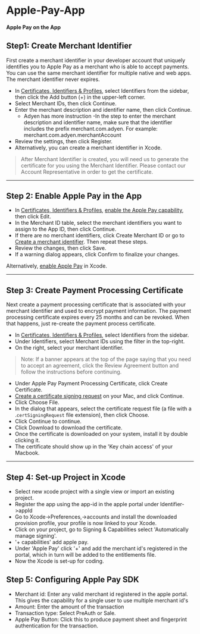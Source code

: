 # Apple-Pay-App

#### Apple Pay on the App



## Step1: Create Merchant Identifier

First create a merchant identifier in your developer account that uniquely identifies you to Apple Pay as a merchant who is able to accept payments. You can use the same merchant identifier for multiple native and web apps. The merchant identifier never expires.

- In [Certificates, Identifiers & Profiles](https://developer.apple.com/account/resources), select Identifiers from the sidebar, then click the Add button (+) in the upper-left corner.
- Select Merchant IDs, then click Continue.
- Enter the merchant description and identifier name, then click Continue.
  - Adyen has more instruction
    -In the step to enter the merchant description and identifier name, make sure that the identifier includes the prefix merchant.com.adyen. For example: merchant.com.adyen.merchantAccount
- Review the settings, then click Register.
- Alternatively, you can create a merchant identifier in Xcode.

<!-- theme: warning -->
>
> After Merchant Identifier is created, you will need us to generate the certificate for you using the Merchant Identifier. Please contact our Account Representative in order to get the certificate.

---


## Step 2:  Enable Apple Pay in the App

- In [Certificates, Identifiers & Profiles](https://developer.apple.com/account/resources), [enable the Apple Pay capability](https://help.apple.com/developer-account/#/dev4cb6dfbdb?sub=dev1d9758eca), then click Edit.
- In the Merchant ID table, select the merchant identifiers you want to assign to the App ID, then click Continue.
- If there are no merchant identifiers, click Create Merchant ID or go to [Create a merchant identifier](https://help.apple.com/developer-account/#/devb2e62b839?sub=dev103e030bb). Then repeat these steps.
- Review the changes, then click Save.
- If a warning dialog appears, click Confirm to finalize your changes.

Alternatively, [enable Apple Pay](https://help.apple.com/xcode/mac/current/#/deva43983eb7) in Xcode.

---

## Step 3: Create Payment Processing Certificate

Next create a payment processing certificate that is associated with your merchant identifier and used to encrypt payment information. The payment processing certificate expires every 25 months and can be revoked. When that happens, just re-create the payment process certificate.

- In [Certificates, Identifiers & Profiles](https://developer.apple.com/account/resources), select Identifiers from the sidebar.
- Under Identifiers, select Merchant IDs using the filter in the top-right.
- On the right, select your merchant identifier.
>Note: If a banner appears at the top of the page saying that you need to accept an agreement, click the Review Agreement button and follow the instructions before continuing.
- Under Apple Pay Payment Processing Certificate, click Create Certificate.
- [Create a certificate signing request](https://help.apple.com/developer-account/#/devbfa00fef7?sub=dev103e030bb) on your Mac, and click Continue.
- Click Choose File.
- In the dialog that appears, select the certificate request file (a file with a .`certSigningRequest` file extension), then click Choose.
- Click Continue to continue.
- Click Download to download the certificate.
- Once the certificate is downloaded on your system, install it by double clicking it.
- The certificate should show up in the 'Key chain access' of your Macbook.

---


## Step 4: Set-up Project in Xcode

- Select new xcode project with a single view or import an existing project.
- Register the app using the app-id in the apple portal under Identifier->appId
- Go to Xcode->Preferences,->accounts and install the downloaded provision profile, your profile is now linked to your Xcode.
- Click on your project, go to Signing & Capabilities select 'Automatically manage signing'.
- '+ capabilities' add apple pay.
- Under 'Apple Pay' click '+' and add the merchant id's registered in the portal, which in turn will be added to the entitlements file.
- Now the Xcode is set-up for coding.

## Step 5: Configuring Apple Pay SDK

- Merchant id: Enter any valid merchant id registered in the apple portal. This gives the capability for a single user to use multiple merchant id's
- Amount: Enter the amount of the transaction
- Transaction type: Select PreAuth or Sale.
- Apple Pay Button: Click this to produce payment sheet and fingerprint authentication for the transaction.

